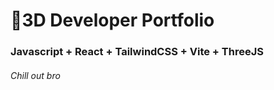 # 🚀3D Developer Portfolio

### Javascript + React + TailwindCSS + Vite + ThreeJS
###### Chill out bro
